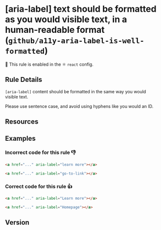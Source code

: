 # [aria-label] text should be formatted as you would visible text, in a human-readable format (`github/a11y-aria-label-is-well-formatted`)

💼 This rule is enabled in the ⚛️ `react` config.

<!-- end auto-generated rule header -->

## Rule Details

`[aria-label]` content should be formatted in the same way you would visible text.

Please use sentence case, and avoid using hyphens like you would an ID.

## Resources

## Examples

### **Incorrect** code for this rule 👎

```html
<a href="..." aria-label="learn more"></a>
```

```html
<a href="..." aria-label="go-to-link"></a>
```

### **Correct** code for this rule 👍

```html
<a href="..." aria-label="Learn more"></a>
```

```html
<a href="..." aria-label="Homepage"></a>
```

## Version

